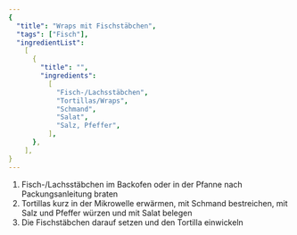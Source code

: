 ```yaml
---
{
  "title": "Wraps mit Fischstäbchen",
  "tags": ["Fisch"],
  "ingredientList":
    [
      {
        "title": "",
        "ingredients":
          [
            "Fisch-/Lachsstäbchen",
            "Tortillas/Wraps",
            "Schmand",
            "Salat",
            "Salz, Pfeffer",
          ],
      },
    ],
}
---
```


1. Fisch-/Lachsstäbchen im Backofen oder in der Pfanne nach Packungsanleitung
   braten
2. Tortillas kurz in der Mikrowelle erwärmen, mit Schmand bestreichen, mit Salz
   und Pfeffer würzen und mit Salat belegen
3. Die Fischstäbchen darauf setzen und den Tortilla einwickeln
